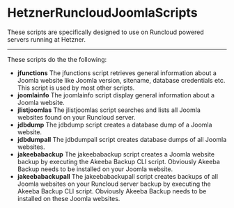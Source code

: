 # HetznerRuncloudJoomlaScripts
These scripts are specifically designed to use on Runcloud powered servers running at Hetzner.

---

These scripts do the the following:

* **jfunctions** The jfunctions script retrieves general information about a Joomla website like Joomla version, sitename, database credentials etc. This script is used by most other scripts.
* **joomlainfo** The joomlainfo script display general information about a Joomla website.
* **jlistjoomlas** The jlistjoomlas script searches and lists all Joomla websites found on your Runcloud server.
* **jdbdump** The jdbdump script creates a database dump of a Joomla website.
* **jdbdumpall** The jdbdumpall script creates database dumps of all Joomla websites.
* **jakeebabackup** The jakeebabackup script creates a Joomla website backup by executing the Akeeba Backup CLI script. Obviously Akeeba Backup needs to be installed on your Joomla website.
* **jakeebabackupall** The jakeebabackupall script creates backups of all Joomla websites on your Runcloud server backup by executing the Akeeba Backup CLI script. Obviously Akeeba Backup needs to be installed on these Joomla websites.

